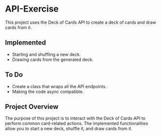 # API-Exercise

This project uses the Deck of Cards API to create a deck of cards and draw cards from it.

## Implemented

- Starting and shuffling a new deck.
- Drawing cards from the generated deck.

## To Do

- Create a class that wraps all the API endpoints.
- Making the code async compatible.

## Project Overview

The purpose of this project is to interact with the Deck of Cards API to perform common card-related actions. The implemented functionalities allow you to start a new deck, shuffle it, and draw cards from it.
